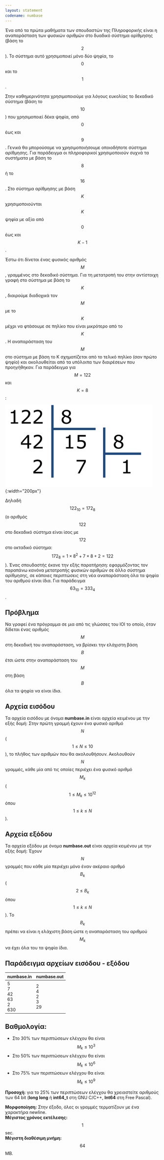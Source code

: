 ```yaml
---
layout: statement
codename: numbase
---
```


Ένα από τα πρώτα μαθήματα των σπουδαστών της Πληροφορικής είναι η αναπαράσταση των φυσικών αριθμών στο δυαδικό σύστημα αρίθμησης (βάση το $$2$$). Το σύστημα αυτό χρησιμοποιεί μόνο δύο ψηφία, το $$0$$ και το $$1$$.

Στην καθημερινότητα χρησιμοποιούμε για λόγους ευκολίας το δεκαδικό σύστημα (βάση το $$10$$) που χρησιμοποιεί δέκα ψηφία, από $$0$$ έως και $$9$$. Γενικά θα μπορούσαμε να χρησιμοποιήσουμε οποιοδήποτε σύστημα αρίθμησης. Για παράδειγμα οι πληροφορικοί χρησιμοποιούν συχνά τα συστήματα με βάση το $$8$$ ή το $$16$$. Στο σύστημα αρίθμησης με βάση $$K$$ χρησιμοποιούνται $$K$$ ψηφία με αξία από $$0$$ έως και $$K−1$$.

Έστω ότι δίνεται ένας φυσικός αριθμός $$M$$, γραμμένος στο δεκαδικό σύστημα. Για τη μετατροπή του στην αντίστοιχη γραφή στο σύστημα με βάση το $$K$$, διαιρούμε διαδοχικά τον $$M$$ με το $$K$$ μέχρι να φτάσουμε σε πηλίκο που είναι μικρότερο από το $$K$$. Η αναπαράσταση του $$M$$ στο σύστημα με βάση το K σχηματίζεται από το τελικό πηλίκο (σαν πρώτο ψηφίο) και ακολουθείται από τα υπόλοιπα των διαιρέσεων που προηγήθηκαν. Για παράδειγμα για $$M=122$$ και $$K=8$$:

![Παράδειγμα](/assets/26-pdp-c-numbase-example.png){:width="200px"}

Δηλαδή $$122_{10}=172_8$$ (ο αριθμός $$122$$ στο δεκαδικό σύστημα είναι ίσος με $$172$$ στο οκταδικό σύστημα: $$172_8=1\times 8^2+7\times 8+2=122$$). Ένας σπουδαστής έκανε την εξής παρατήρηση: εφαρμόζοντας τον παραπάνω κανόνα μετατροπής φυσικών αριθμών σε άλλο σύστημα αρίθμησης, σε κάποιες περιπτώσεις στη νέα αναπαράσταση όλα τα ψηφία του αριθμού είναι ίδια. Για παράδειγμα $$63_{10} = 333_4$$.

## Πρόβλημα

Nα γραφεί ένα πρόγραμμα σε μια από τις γλώσσες του ΙΟΙ το οποίο, όταν δίδεται ένας αριθμός $$M$$ στη δεκαδική του αναπαράσταση, να βρίσκει την ελάχιστη βάση $$Β$$ έτσι ώστε στην αναπαράσταση του $$M$$ στη βάση $$Β$$ όλα τα ψηφία να είναι ίδια.

## Aρχεία εισόδου

Τα αρχεία εισόδου με όνομα **numbase.in** είναι αρχεία κειμένου με την εξής δομή: Στην πρώτη γραμμή έχουν ένα φυσικό αριθμό $$N$$ ($$1 \leq N \leq 10$$), το πλήθος των αριθμών που θα ακολουθήσουν. Ακολουθούν $$N$$ γραμμές, κάθε μία από τις οποίες περιέχει ένα φυσικό αριθμό $$M_k$$ ($$1 \leq M_k \leq 10^{12}$$ όπου $$1 \leq k \leq N$$).

## Aρχεία εξόδου

Τα αρχεία εξόδου με όνομα **numbase.out** είναι αρχεία κειμένου με την εξής δομή: Έχουν $$N$$ γραμμές που κάθε μία περιέχει μόνο έναν ακέραιο αριθμό $$B_k$$ ($$2 \leq Β_k$$ όπου $$1 \leq k \leq N$$). Το $$B_k$$ πρέπει να είναι η ελάχιστη βάση ώστε η αναπαράσταση του αριθμού $$M_k$$ να έχει όλα του τα ψηφία ίδια.

## Παράδειγμα αρχείων εισόδου - εξόδου


| **numbase.in**                         | **numbase.out** |
| ------------------------------------ | ------------- |
| 5 <br> 7 <br> 42 <br> 63 <br> 2 <br> 630 | 2 <br> 4 <br> 2 <br> 3 <br> 29 |

## Βαθμολογία:
 * Στο 30% των περιπτώσεων ελέγχου θα είναι $$M_k \leq 10^3$$
 * Στο 50% των περιπτώσεων ελέγχου θα είναι $$M_k \leq 10^6$$
 * Στο 75% των περιπτώσεων ελέγχου θα είναι $$M_k \leq 10^9$$

**Προσοχή:** για το 25% των περιπτώσεων ελέγχου θα χρειαστείτε αριθμούς των 64 bit (**long long** ή **int64_t** στη GNU C/C++, **Int64** στη Free Pascal).

**Mορφοποίηση:** Στην έξοδο, όλες οι γραμμές τερματίζουν με ένα χαρακτήρα newline. <br>
**Mέγιστος χρόνος εκτέλεσης:** $$1$$ sec. <br>
**Mέγιστη διαθέσιμη μνήμη:** $$64$$ MB.
